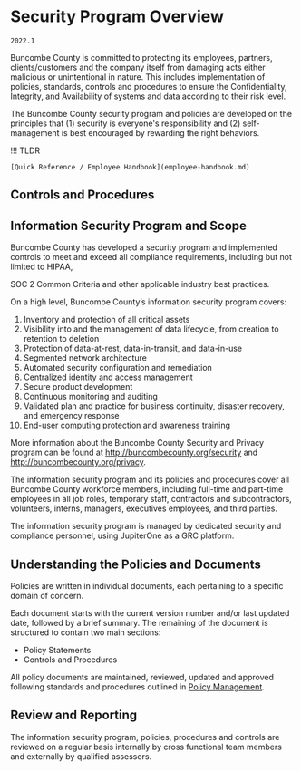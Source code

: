 # Security Program Overview

`2022.1`

Buncombe County is committed to protecting its employees, partners,
clients/customers and the company itself from damaging acts either malicious or
unintentional in nature. This includes implementation of policies, standards,
controls and procedures to ensure the Confidentiality, Integrity, and
Availability of systems and data according to their risk level.

The Buncombe County security program and policies are developed on the
principles that (1) security is everyone's responsibility and (2)
self-management is best encouraged by rewarding the right behaviors.

!!! TLDR

    [Quick Reference / Employee Handbook](employee-handbook.md)



## Controls and Procedures


## Information Security Program and Scope

Buncombe County has developed a security program and implemented controls
to meet and exceed all compliance requirements, including but not limited to
HIPAA,


SOC 2 Common Criteria and other applicable industry best practices.

On a high level, Buncombe County’s information security program covers:

1. Inventory and protection of all critical assets
2. Visibility into and the management of data lifecycle, from creation to
   retention to deletion
3. Protection of data-at-rest, data-in-transit, and data-in-use
4. Segmented network architecture
5. Automated security configuration and remediation
6. Centralized identity and access management
7. Secure product development
8. Continuous monitoring and auditing
9. Validated plan and practice for business continuity, disaster recovery, and
   emergency response
10. End-user computing protection and awareness training

More information about the Buncombe County Security and Privacy program can
be found at [http:&#x2F;&#x2F;buncombecounty.org&#x2F;security](http://buncombecounty.org/security) and
[http:&#x2F;&#x2F;buncombecounty.org&#x2F;privacy](http://buncombecounty.org/privacy).

The information security program and its policies and procedures cover all
Buncombe County workforce members, including full-time and part-time
employees in all job roles, temporary staff, contractors and subcontractors,
volunteers, interns, managers, executives employees, and third parties.

The information security program is managed by dedicated security and compliance
personnel, using JupiterOne as a GRC platform.


## Understanding the Policies and Documents

Policies are written in individual documents, each pertaining to a specific
domain of concern.

Each document starts with the current version number and/or last updated date,
followed by a brief summary.  The remaining of the document is structured to
contain two main sections:

* Policy Statements
* Controls and Procedures

All policy documents are maintained, reviewed, updated and approved following
standards and procedures outlined in [Policy Management](policy-mgmt.md).



## Review and Reporting

The information security program, policies, procedures and controls are reviewed
on a regular basis internally by cross functional team members and externally by
qualified assessors.


